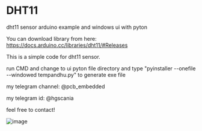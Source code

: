 # DHT11
dht11 sensor arduino example and windows ui with pyton

You can download library from here: https://docs.arduino.cc/libraries/dht11/#Releases

This is a simple code for dht11 sensor.

run CMD and change to ui pyton file directory and type "pyinstaller --onefile --windowed tempandhu.py" to generate exe file

my telegram channel: @pcb_embedded

my telegram id: @hgscania

feel free to contact!


![image](https://github.com/user-attachments/assets/96dd9b6a-dae2-4339-ab39-d688bf18a168)
